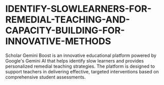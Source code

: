 # IDENTIFY-SLOWLEARNERS-FOR-REMEDIAL-TEACHING-AND-CAPACITY-BUILDING-FOR-INNOVATIVE-METHODS
Scholar Gemini Boost is an innovative educational platform powered by Google's Gemini AI that helps identify slow learners and provides personalized remedial teaching strategies. The platform is designed to support teachers in delivering effective, targeted interventions based on comprehensive student assessments.
